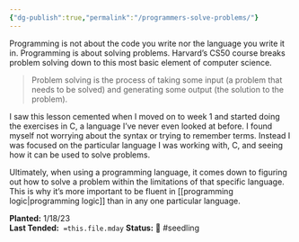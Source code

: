 ```yaml
---
{"dg-publish":true,"permalink":"/programmers-solve-problems/"}
---
```



Programming is not about the code you write nor the language you write it in. Programming is about solving problems. Harvard’s CS50 course breaks problem solving down to this most basic element of computer science.

> Problem solving is the process of taking some input (a problem that needs to be solved) and generating some output (the solution to the problem).

I saw this lesson cemented when I moved on to week 1 and started doing the exercises in C, a language I’ve never even looked at before. I found myself not worrying about the syntax or trying to remember terms. Instead I was focused on the particular language I was working with, C, and seeing how it can be used to solve problems.

Ultimately, when using a programming language, it comes down to figuring out how to solve a problem within the limitations of that specific language. This is why it’s more important to be fluent in [[programming logic\|programming logic]] than in any one particular language.

**Planted:** 1/18/23  
**Last Tended:**  `=this.file.mday`
**Status:** 🌱 #seedling 